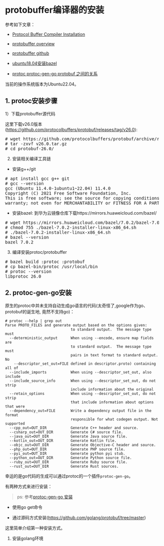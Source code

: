 # protobuffer编译器的安装

参考如下文章：

- [Protocol Buffer Compiler Installation](https://grpc.io/docs/protoc-installation/)

- [protobuffer overview](https://protobuf.dev/overview/)

- [protobuffer github](https://github.com/protocolbuffers/protobuf)

- [ubuntu18.04安装bazel](https://zhuanlan.zhihu.com/p/661422615)

- [protoc protoc-gen-go protobuf 之间的关系](https://blog.csdn.net/qq_30549099/article/details/124994705)


当前的操作系统版本为Ubuntu22.04。


## 1. protoc安装步骤
1）下载protobuffer源代码

这里下载v26.0版本(https://github.com/protocolbuffers/protobuf/releases/tag/v26.0):
<pre>
# wget https://github.com/protocolbuffers/protobuf/archive/refs/tags/v26.0.tar.gz
# tar -zxvf v26.0.tar.gz
# cd protobuf-26.0/
</pre>


2) 安装相关编译工具链

- 安装g++/git
<pre>
# apt install gcc g++ git
# gcc --version
gcc (Ubuntu 11.4.0-1ubuntu1~22.04) 11.4.0
Copyright (C) 2021 Free Software Foundation, Inc.
This is free software; see the source for copying conditions.  There is NO
warranty; not even for MERCHANTABILITY or FITNESS FOR A PARTICULAR PURPOSE.
</pre>

- 安装bazel: 到华为云镜像仓库下载https://mirrors.huaweicloud.com/bazel/
<pre>
# wget https://mirrors.huaweicloud.com/bazel/7.0.2/bazel-7.0.2-installer-linux-x86_64.sh
# chmod 755 ./bazel-7.0.2-installer-linux-x86_64.sh
# ./bazel-7.0.2-installer-linux-x86_64.sh
# bazel --version
bazel 7.0.2
</pre>

3) 编译安装protoc/protobuffer
<pre>
# bazel build :protoc :protobuf
# cp bazel-bin/protoc /usr/local/bin
# protoc --version
libprotoc 26.0
</pre>

## 2. protoc-gen-go安装
原生的protoc中并未支持自动生成go语言的代码(太奇怪了,google作为go、protobuf的诞生地, 竟然不支持go)：
```
# protoc --help | grep out
Parse PROTO_FILES and generate output based on the options given:
                              to standard output.  The message type must
  --deterministic_output      When using --encode, ensure map fields are
                              to standard output.  The message type must
                              pairs in text format to standard output.  No
    --descriptor_set_out=FILE defined in descriptor.proto) containing all of
  --include_imports           When using --descriptor_set_out, also include
  --include_source_info       When using --descriptor_set_out, do not strip
                              include information about the original
  --retain_options            When using --descriptor_set_out, do not strip
                              that include information about options that were
  --dependency_out=FILE       Write a dependency output file in the format
                              responsible for what codegen output. Not supported
  --cpp_out=OUT_DIR           Generate C++ header and source.
  --csharp_out=OUT_DIR        Generate C# source file.
  --java_out=OUT_DIR          Generate Java source file.
  --kotlin_out=OUT_DIR        Generate Kotlin file.
  --objc_out=OUT_DIR          Generate Objective-C header and source.
  --php_out=OUT_DIR           Generate PHP source file.
  --pyi_out=OUT_DIR           Generate python pyi stub.
  --python_out=OUT_DIR        Generate Python source file.
  --ruby_out=OUT_DIR          Generate Ruby source file.
  --rust_out=OUT_DIR          Generate Rust sources.
```

幸运的是go代码的生成可以通过protoc的一个插件```protoc-gen-go```。

有两种方式来进行安装：
>ps: 参考[protoc-gen-go 安装](https://blog.csdn.net/weixin_36908494/article/details/126384643)

- 使用go get命令

- 通过源码方式安装(https://github.com/golang/protobuf/tree/master)

这里简单介绍第一种安装方式。

1) 安装golang环境




